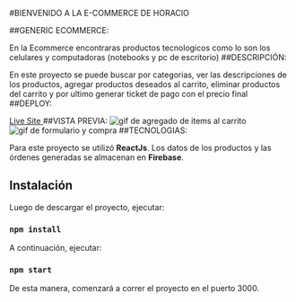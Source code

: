 #BIENVENIDO A LA E-COMMERCE DE HORACIO


##GENERIC ECOMMERCE:

En la Ecommerce encontraras productos tecnologicos como lo son los celulares y computadoras (notebooks y pc de escritorio)
##DESCRIPCIÓN: 

En este proyecto se puede buscar por categorias, ver las descripciones de los productos, agregar productos deseados al carrito, eliminar productos del carrito y por ultimo generar ticket de pago con el precio final
##DEPLOY:

<a href="https://keen-kirch-3f7ba1.netlify.app/"> Live Site </a>
##VISTA PREVIA:
<img src="https://i.im.ge/2021/07/27/DfeQr.gif" alt="gif de agregado de items al carrito">
<br>
<img src="https://i.im.ge/2021/07/27/DkTnT.gif" alt="gif de formulario y compra">
##TECNOLOGIAS:

Para este proyecto se utilizó **ReactJs**.
Los datos de los productos y las órdenes generadas se almacenan en **Firebase**.

## Instalación

Luego de descargar el proyecto, ejecutar:

### `npm install`

A continuación, ejecutar:

### `npm start`

De esta manera, comenzará a correr el proyecto en el puerto 3000.